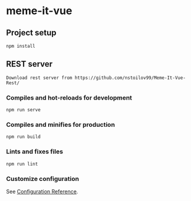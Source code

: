 # meme-it-vue

## Project setup
```
npm install
```
## REST server
```
Download rest server from https://github.com/nstoilov99/Meme-It-Vue-Rest/
```

### Compiles and hot-reloads for development
```
npm run serve
```

### Compiles and minifies for production
```
npm run build
```

### Lints and fixes files
```
npm run lint
```

### Customize configuration
See [Configuration Reference](https://cli.vuejs.org/config/).

